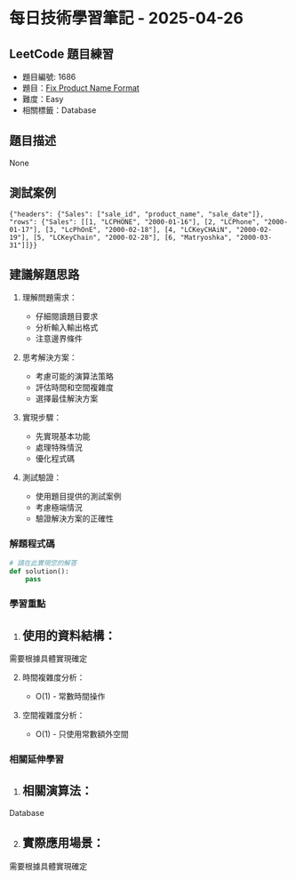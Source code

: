 # 每日技術學習筆記 - 2025-04-26

## LeetCode 題目練習
- 題目編號: 1686
- 題目：[Fix Product Name Format](https://leetcode.com/problems/fix-product-name-format)
- 難度：Easy
- 相關標籤：Database

## 題目描述
None

## 測試案例
```
{"headers": {"Sales": ["sale_id", "product_name", "sale_date"]}, "rows": {"Sales": [[1, "LCPHONE", "2000-01-16"], [2, "LCPhone", "2000-01-17"], [3, "LcPhOnE", "2000-02-18"], [4, "LCKeyCHAiN", "2000-02-19"], [5, "LCKeyChain", "2000-02-28"], [6, "Matryoshka", "2000-03-31"]]}}
```

## 建議解題思路
1. 理解問題需求：
   - 仔細閱讀題目要求
   - 分析輸入輸出格式
   - 注意邊界條件

2. 思考解決方案：
   - 考慮可能的演算法策略
   - 評估時間和空間複雜度
   - 選擇最佳解決方案

3. 實現步驟：
   - 先實現基本功能
   - 處理特殊情況
   - 優化程式碼

4. 測試驗證：
   - 使用題目提供的測試案例
   - 考慮極端情況
   - 驗證解決方案的正確性


### 解題程式碼
```python
# 請在此實現您的解答
def solution():
    pass
```

### 學習重點
1. 使用的資料結構：
   - 
需要根據具體實現確定

2. 時間複雜度分析：
   - O(1) - 常數時間操作

3. 空間複雜度分析：
   - O(1) - 只使用常數額外空間

### 相關延伸學習
1. 相關演算法：
   - 
Database

2. 實際應用場景：
   - 
需要根據具體實現確定
